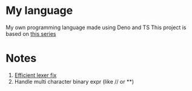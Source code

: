 # My language

My own programming language made using Deno and TS
This project is based on [this series](https://youtube.com/playlist?list=PL_2VhOvlMk4UHGqYCLWc6GO8FaPl8fQTh&si=sHAtvSekEWxE8PfC)

# Notes

1. [Efficient lexer fix](https://youtu.be/8VB5TY1sIRo?si=MWKrI7KyrD5f57Jn&t=380)
2. Handle multi character binary expr (like // or **)